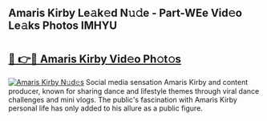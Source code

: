 ## Amaris Kirby Le𝚊k𝚎d N𝚞𝚍e - Part-WEe Vid𝚎o Le𝚊ks Photos IMHYU

# <h2><a href="http://fbbqkh3.evod.top/?m=Amaris+Kirby">🔗 👉🔴 Amaris Kirby Vid𝚎o Ph𝚘t𝚘s</a></h2>

[![Amaris Kirby N𝚞d𝚎s](https://i.imgur.com/8V9OHl7.gif)](http://fbbqkh3.evod.top/?m=Amaris+Kirby)
Social media sensation Amaris Kirby and content producer, known for sharing dance and lifestyle themes through viral dance challenges and mini vlogs. The public's fascination with Amaris Kirby personal life has only added to his allure as a public figure. 
